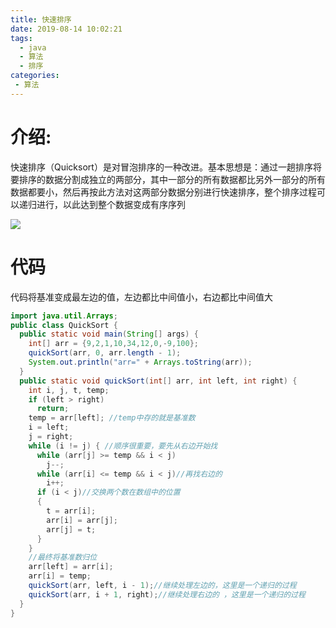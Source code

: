 ```yaml
---
title: 快速排序
date: 2019-08-14 10:02:21
tags: 
  - java
  - 算法
  - 排序
categories:
 - 算法
---
```

# 介绍:

快速排序（Quicksort）是对冒泡排序的一种改进。基本思想是：通过一趟排序将要排序的数据分割成独立的两部分，其中一部分的所有数据都比另外一部分的所有数据都要小，然后再按此方法对这两部分数据分别进行快速排序，整个排序过程可以递归进行，以此达到整个数据变成有序序列

![](https://shoukailiang-blog.oss-cn-hangzhou.aliyuncs.com/article/202211281510343.png)
# 代码
代码将基准变成最左边的值，左边都比中间值小，右边都比中间值大
```java
import java.util.Arrays;
public class QuickSort {
  public static void main(String[] args) {
    int[] arr = {9,2,1,10,34,12,0,-9,100};
    quickSort(arr, 0, arr.length - 1);
    System.out.println("arr=" + Arrays.toString(arr));
  }
  public static void quickSort(int[] arr, int left, int right) {
    int i, j, t, temp;
    if (left > right)
      return;
    temp = arr[left]; //temp中存的就是基准数
    i = left;
    j = right;
    while (i != j) { //顺序很重要，要先从右边开始找
      while (arr[j] >= temp && i < j)
        j--;
      while (arr[i] <= temp && i < j)//再找右边的
        i++;
      if (i < j)//交换两个数在数组中的位置
      {
        t = arr[i];
        arr[i] = arr[j];
        arr[j] = t;
      }
    }
    //最终将基准数归位
    arr[left] = arr[i];
    arr[i] = temp;
    quickSort(arr, left, i - 1);//继续处理左边的，这里是一个递归的过程
    quickSort(arr, i + 1, right);//继续处理右边的 ，这里是一个递归的过程
  }
}
```
